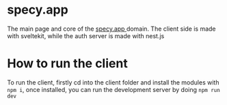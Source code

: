 # specy.app
The main page and core of the <a href='https://specy.app'> specy.app </a> domain.
The client side is made with sveltekit, while the auth server is made with nest.js


# How to run the client
To run the client, firstly cd into the client folder and install the modules with `npm i`, once installed, you can run the development server by doing `npm run dev`